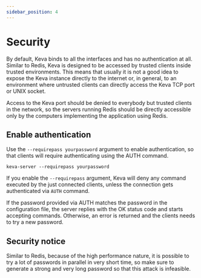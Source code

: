 ```yaml
---
sidebar_position: 4
---
```


# Security

By default, Keva binds to all the interfaces and has no authentication at all.
Similar to Redis, Keva is designed to be accessed by trusted clients inside trusted environments.
This means that usually it is not a good idea to expose the Keva instance directly to the internet or, in general,
to an environment where untrusted clients can directly access the Keva TCP port or UNIX socket.

Access to the Keva port should be denied to everybody but trusted clients in the network, so the servers running Redis
should be directly accessible only by the computers implementing the application using Redis.

## Enable authentication

Use the `--requirepass yourpassword` argument to enable authentication, so that clients
will require authenticating using the AUTH command.

```shell
keva-server --requirepass yourpassword
```

If you enable the `--requirepass` argument, Keva will deny any command executed by the just connected clients,
unless the connection gets authenticated via `AUTH` command.

If the password provided via AUTH matches the password in the configuration file, the server replies with the OK status
code and starts accepting commands. Otherwise, an error is returned and the clients needs to try a new password.

## Security notice

Similar to Redis, because of the high performance nature, it is possible to try a lot of passwords in parallel
in very short time, so make sure to generate a strong and very long password so that this attack is infeasible.
